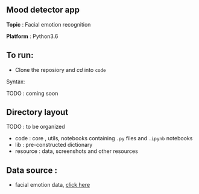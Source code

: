 ## Mood detector app

**Topic** : Facial emotion recognition

**Platform** : Python3.6

## To run:
- Clone the reposiory and *cd* into `code`

Syntax:

TODO : coming soon

## Directory layout

TODO : to be organized

- code     : core , utils, notebooks containing `.py` files and `.ipynb` notebooks
- lib      : pre-constructed dictionary
- resource : data, screenshots and other resources


## Data source :
- facial emotion data, [click here](https://spotleai.sgp1.digitaloceanspaces.com/course/zip/aithon2020-level-2.zip)

